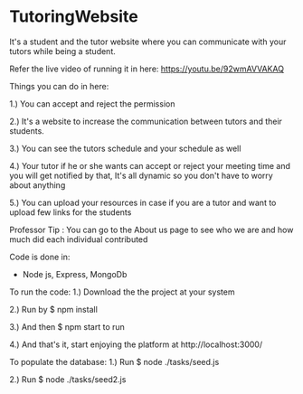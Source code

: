 # TutoringWebsite
It's a student and the tutor website where you can communicate with your tutors while being a student.


Refer the live video of running it in here: https://youtu.be/92wmAVVAKAQ


Things you can do in here:

1.) You can accept and reject the permission

2.) It's a website to increase the communication between tutors and their students.

3.) You can see the tutors schedule and your schedule as well

4.) Your tutor if he or she wants can accept or reject your meeting time and you will get notified by that, It's all dynamic so you don't have to worry about anything

5.) You can upload your resources in case if you are a tutor and want to upload few links for the students

Professor Tip : You can go to the About us page to see who we are and how much did each individual contributed

Code is done in:
  - Node js, Express, MongoDb
 
 To run the code:
 1.) Download the the project at your system
 
 2.) Run by $ npm install
 
 3.) And then $ npm start to run 
 
 4.) And that's it, start enjoying the platform at http://localhost:3000/

 To populate the database:
 1.) Run $ node ./tasks/seed.js

 2.) Run $ node ./tasks/seed2.js

